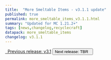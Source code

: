 ```yaml
---
title:  "More Smeltable Items - v3.1.1 update"
published: true
permalink: more_smeltable_items_v3.1.1.html
summary: "Updated for MC 1.21.2+"
tags: [news,changelog,recyclecraft]
datapack: more_smeltable_items
changelog: v3.1.1
---
```


<div class="btn-group">
    <a href="more_smeltable_items_v3.1.html" role="button" class="btn btn-primary"><i class="fa fa-caret-left"></i>&nbsp; Previous release: v3.1</a>
    <button role="button" class="btn btn-default disabled">Next release: TBR &nbsp;<i class="fa fa-caret-right"></i> </button>
</div>
